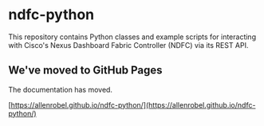 # ndfc-python

This repository contains Python classes and example scripts for interacting
with Cisco's Nexus Dashboard Fabric Controller (NDFC) via its REST API.

## We've moved to GitHub Pages

The documentation has moved.

[https://allenrobel.github.io/ndfc-python/](https://allenrobel.github.io/ndfc-python/)

